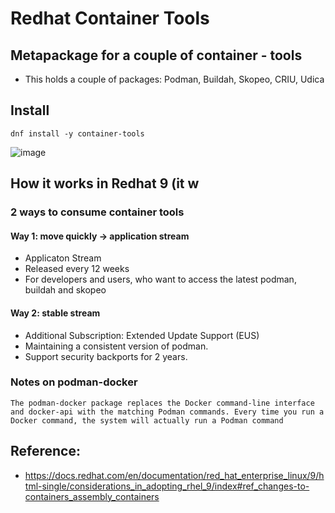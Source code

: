 # Redhat Container Tools 

## Metapackage for a couple of container - tools 

  * This holds a couple of packages: Podman, Buildah, Skopeo, CRIU, Udica

## Install 

```
dnf install -y container-tools
```

![image](https://github.com/user-attachments/assets/8a2d0e90-e987-4224-975d-1c77ee1cd8d3)

## How it works in Redhat 9 (it w

### 2 ways to consume container tools 

#### Way 1: move quickly -> application stream 

  * Applicaton Stream
  * Released every 12 weeks 
  * For developers and users, who want to access the latest podman, buildah and skopeo 

#### Way 2: stable stream 

  * Additional Subscription: Extended Update Support (EUS) 
  * Maintaining a consistent version of podman.
  * Support security backports for 2 years.

### Notes on podman-docker 

```
The podman-docker package replaces the Docker command-line interface and docker-api with the matching Podman commands. Every time you run a Docker command, the system will actually run a Podman command
```

## Reference:

  * https://docs.redhat.com/en/documentation/red_hat_enterprise_linux/9/html-single/considerations_in_adopting_rhel_9/index#ref_changes-to-containers_assembly_containers
